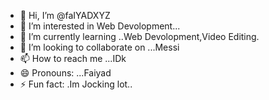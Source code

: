 - 👋 Hi, I’m @faIYADXYZ
- 👀 I’m interested in Web Devolopment...
- 🌱 I’m currently learning ..Web Devolopment,Video Editing.
- 💞️ I’m looking to collaborate on ...Messi
- 📫 How to reach me ...IDk
- 😄 Pronouns: ...Faiyad
- ⚡ Fun fact: .Im Jocking lot..

<!---
faIYADXYZ/faIYADXYZ is a ✨ special ✨ repository because its `README.md` (this file) appears on your GitHub profile.
You can click the Preview link to take a look at your changes.
--->

